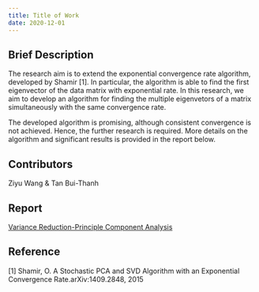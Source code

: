 ```yaml
---
title: Title of Work
date: 2020-12-01
---
```




<!--more-->

## Brief Description

The research aim is to extend the exponential convergence rate algorithm, developed by Shamir [1]. In particular, the algorithm is able to find the first eigenvector of the data matrix with exponential rate. In this research, we aim to develop an algorithm for finding the multiple eigenvetors of a matrix simultaneously with the same convergence rate.

The developed algorithm is promising, although consistent convergence is not achieved. Hence, the further research is required. More details on the algorithm and significant results is provided in the report below.


## Contributors

Ziyu Wang & Tan Bui-Thanh

## Report

[Variance Reduction-Principle Component Analysis](Louie.pdf)


## Reference
[1] Shamir, O. A Stochastic PCA and SVD Algorithm with an Exponential Convergence Rate.arXiv:1409.2848, 2015

